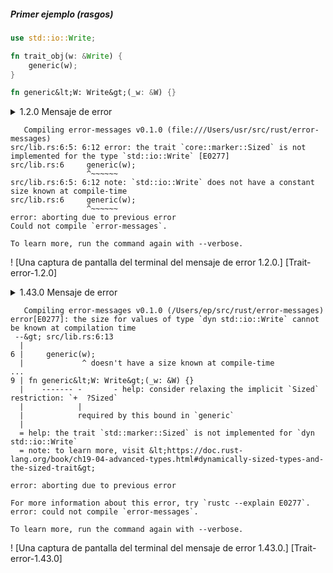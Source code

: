 ##### Primer ejemplo (rasgos)

```rust
use std::io::Write;

fn trait_obj(w: &Write) {
    generic(w);
}

fn generic&lt;W: Write&gt;(_w: &W) {}
```

<details>
 <summary>1.2.0 Mensaje de error</summary>
</details>

```
   Compiling error-messages v0.1.0 (file:///Users/usr/src/rust/error-messages)
src/lib.rs:6:5: 6:12 error: the trait `core::marker::Sized` is not implemented for the type `std::io::Write` [E0277]
src/lib.rs:6     generic(w);
                 ^~~~~~~
src/lib.rs:6:5: 6:12 note: `std::io::Write` does not have a constant size known at compile-time
src/lib.rs:6     generic(w);
                 ^~~~~~~
error: aborting due to previous error
Could not compile `error-messages`.

To learn more, run the command again with --verbose.
```




! [Una captura de pantalla del terminal del mensaje de error 1.2.0.] [Trait-error-1.2.0]

<details>
 <summary>1.43.0 Mensaje de error</summary>
</details>

```
   Compiling error-messages v0.1.0 (/Users/ep/src/rust/error-messages)
error[E0277]: the size for values of type `dyn std::io::Write` cannot be known at compilation time
 --&gt; src/lib.rs:6:13
  |
6 |     generic(w);
  |             ^ doesn't have a size known at compile-time
...
9 | fn generic&lt;W: Write&gt;(_w: &W) {}
  |    ------- -       - help: consider relaxing the implicit `Sized` restriction: `+  ?Sized`
  |            |
  |            required by this bound in `generic`
  |
  = help: the trait `std::marker::Sized` is not implemented for `dyn std::io::Write`
  = note: to learn more, visit &lt;https://doc.rust-lang.org/book/ch19-04-advanced-types.html#dynamically-sized-types-and-the-sized-trait&gt;

error: aborting due to previous error

For more information about this error, try `rustc --explain E0277`.
error: could not compile `error-messages`.

To learn more, run the command again with --verbose.
```




! [Una captura de pantalla del terminal del mensaje de error 1.43.0.] [Trait-error-1.43.0]
